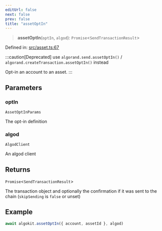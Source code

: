 ```yaml
---
editUrl: false
next: false
prev: false
title: "assetOptIn"
---
```


> **assetOptIn**(`optIn`, `algod`): `Promise`\<`SendTransactionResult`\>

Defined in: [src/asset.ts:67](https://github.com/algorandfoundation/algokit-utils-ts/blob/45957336d0cbf88c980c0a3343335a5e5e142c93/src/asset.ts#L67)

:::caution[Deprecated]
use `algorand.send.assetOptIn()` / `algorand.createTransaction.assetOptIn()` instead

Opt-in an account to an asset.
:::

## Parameters

### optIn

`AssetOptInParams`

The opt-in definition

### algod

`AlgodClient`

An algod client

## Returns

`Promise`\<`SendTransactionResult`\>

The transaction object and optionally the confirmation if it was sent to the chain (`skipSending` is `false` or unset)

## Example

```typescript
await algokit.assetOptIn({ account, assetId }, algod)
```
